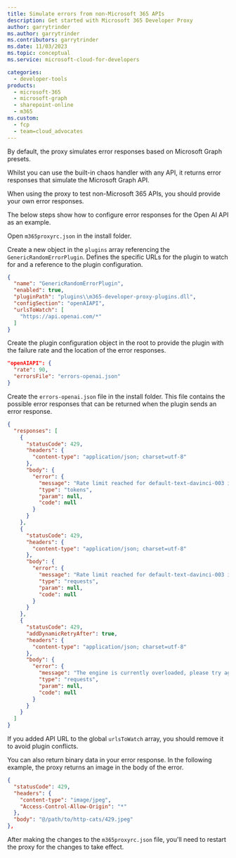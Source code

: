 ```yaml
---
title: Simulate errors from non-Microsoft 365 APIs
description: Get started with Microsoft 365 Developer Proxy
author: garrytrinder
ms.author: garrytrinder
ms.contributors: garrytrinder
ms.date: 11/03/2023
ms.topic: conceptual
ms.service: microsoft-cloud-for-developers

categories:
  - developer-tools
products:
  - microsoft-365
  - microsoft-graph
  - sharepoint-online
  - m365
ms.custom:
  - fcp
  - team=cloud_advocates
---
```


By default, the proxy simulates error responses based on Microsoft Graph presets.

Whilst you can use the built-in chaos handler with any API, it returns error responses that simulate the Microsoft Graph API.

When using the proxy to test non-Microsoft 365 APIs, you should provide your own error responses.

The below steps show how to configure error responses for the Open AI API as an example.

Open `m365proxyrc.json` in the install folder.

Create a new object in the `plugins` array referencing the `GenericRandomErrorPlugin`. Defines the specific URLs for the plugin to watch for and a reference to the plugin configuration.

```json
{
  "name": "GenericRandomErrorPlugin",
  "enabled": true,
  "pluginPath": "plugins\\m365-developer-proxy-plugins.dll",
  "configSection": "openAIAPI",
  "urlsToWatch": [
    "https://api.openai.com/*"
  ]
}
```

Create the plugin configuration object in the root to provide the plugin with the failure rate and the location of the error responses.

```json
"openAIAPI": {
  "rate": 90,
  "errorsFile": "errors-openai.json"
}
```

Create the `errors-openai.json` file in the install folder. This file contains the possible error responses that can be returned when the plugin sends an error response.

```json
{
  "responses": [
    {
      "statusCode": 429,
      "headers": {
        "content-type": "application/json; charset=utf-8"
      },
      "body": {
        "error": {
          "message": "Rate limit reached for default-text-davinci-003 in organization org-K7hT684bLccDbBRnySOoK9f2 on tokens per min. Limit: 150000.000000 / min. Current: 160000.000000 / min. Contact support@openai.com if you continue to have issues. Please add a payment method to your account to increase your rate limit. Visit https://beta.openai.com/account/billing to add a payment method.",
          "type": "tokens",
          "param": null,
          "code": null
        }
      }
    },
    {
      "statusCode": 429,
      "headers": {
        "content-type": "application/json; charset=utf-8"
      },
      "body": {
        "error": {
          "message": "Rate limit reached for default-text-davinci-003 in organization org-K7hT684bLccDbBRnySOoK9f2 on requests per min. Limit: 60.000000 / min. Current: 70.000000 / min. Contact support@openai.com if you continue to have issues. Please add a payment method to your account to increase your rate limit. Visit https://beta.openai.com/account/billing to add a payment method.",
          "type": "requests",
          "param": null,
          "code": null
        }
      }
    },
    {
      "statusCode": 429,
      "addDynamicRetryAfter": true,
      "headers": {
        "content-type": "application/json; charset=utf-8"
      },
      "body": {
        "error": {
          "message": "The engine is currently overloaded, please try again later.",
          "type": "requests",
          "param": null,
          "code": null
        }
      }
    }
  ]
}
```

If you added API URL to the global `urlsToWatch` array, you should remove it to avoid plugin conflicts.

You can also return binary data in your error response. In the following example, the proxy returns an image in the body of the error.

```json
{
  "statusCode": 429,
  "headers": {
    "content-type": "image/jpeg",
    "Access-Control-Allow-Origin": "*"
  },
  "body": "@/path/to/http-cats/429.jpeg"
},
```

After making the changes to the `m365proxyrc.json` file, you'll need to restart the proxy for the changes to take effect.

